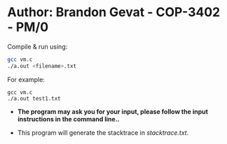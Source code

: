 # Author: Brandon Gevat - COP-3402 - PM/0

Compile & run using:
```sh
gcc vm.c
./a.out <filename>.txt
```

For example:
```
gcc vm.c
./a.out test1.txt
```

- **The program may ask you for your input, please follow the input instructions in the command line..**

- This program will generate the stacktrace in *stacktrace.txt*.
